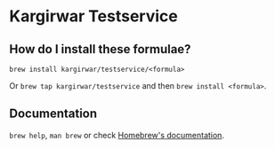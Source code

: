 # Kargirwar Testservice

## How do I install these formulae?

`brew install kargirwar/testservice/<formula>`

Or `brew tap kargirwar/testservice` and then `brew install <formula>`.

## Documentation

`brew help`, `man brew` or check [Homebrew's documentation](https://docs.brew.sh).
